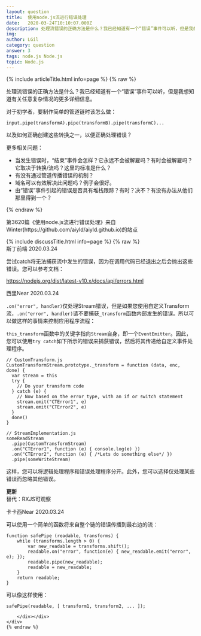 ```yaml
---
layout: question
title:  使用node.js流进行错误处理
date:   2020-03-24T10:10:07.000Z
description: 处理流错误的正确方法是什么？我已经知道有一个“错误”事件可以听，但是我想知道有关任意复杂情况的更多详细信息。对于初学者，要制作简单的管道链时该怎么做：...
img: 
author: LGil
category: question
answer: 3
tags: node.js Node.js
topic: Node.js
---
```

<div class="article-root">
  <div class="article">
    {% include articleTitle.html info=page %}
    {% raw %}
    <div class="article-content"><p><font style="vertical-align: inherit;"><font style="vertical-align: inherit;">处理流错误的正确方法是什么？</font><font style="vertical-align: inherit;">我已经知道有一个“错误”事件可以听，但是我想知道有关任意复杂情况的更多详细信息。</font></font></p>

<p><font style="vertical-align: inherit;"><font style="vertical-align: inherit;">对于初学者，要制作简单的管道链时该怎么做：</font></font></p>

<p><code>input.pipe(transformA).pipe(transformB).pipe(transformC)...</code></p>

<p><font style="vertical-align: inherit;"><font style="vertical-align: inherit;">以及如何正确创建这些转换之一，以便正确处理错误？ </font></font></p>

<p><font style="vertical-align: inherit;"><font style="vertical-align: inherit;">更多相关问题：</font></font></p>

<ul>
<li><font style="vertical-align: inherit;"><font style="vertical-align: inherit;">当发生错误时，“结束”事件会怎样？</font><font style="vertical-align: inherit;">它永远不会被解雇吗？</font><font style="vertical-align: inherit;">有时会被解雇吗？</font><font style="vertical-align: inherit;">它取决于转换/流吗？</font><font style="vertical-align: inherit;">这里的标准是什么？</font></font></li>
<li><font style="vertical-align: inherit;"><font style="vertical-align: inherit;">有没有通过管道传播错误的机制？ </font></font></li>
<li><font style="vertical-align: inherit;"><font style="vertical-align: inherit;">域名可以有效解决此问题吗？</font><font style="vertical-align: inherit;">例子会很好。</font></font></li>
<li><font style="vertical-align: inherit;"><font style="vertical-align: inherit;">由“错误”事件引起的错误是否具有堆栈跟踪？</font><font style="vertical-align: inherit;">有时？</font><font style="vertical-align: inherit;">决不？</font><font style="vertical-align: inherit;">有没有办法从他们那里得到一个？</font></font></li>
</ul></div>
    {% endraw %}
  </div>
  <p class="winter_mark">第3620篇《使用node.js流进行错误处理》来自Winter(https://github.com/aiyld/aiyld.github.io)的站点</p>
  <div class="discuss-wrapper">
    {% include discussTitle.html info=page %}
    {% raw %}
    <div class="discuss-list">
    <div class="discuss-item">
        <div class="discuss-parent">
          <div class="discuss-meta">
            <span class="discuss-user">斯丁前端</span>
            <span class="discuss-time">2020.03.24</span>
          </div>
          <div class="discuss-comment"><p><font style="vertical-align: inherit;"><font style="vertical-align: inherit;">尝试catch将无法捕获流中发生的错误，因为在调用代码已经退出之后会抛出这些错误。</font><font style="vertical-align: inherit;">您可以参考文档：</font></font></p>

<p><a href="https://nodejs.org/dist/latest-v10.x/docs/api/errors.html" rel="nofollow noreferrer"><font style="vertical-align: inherit;"><font style="vertical-align: inherit;">https://nodejs.org/dist/latest-v10.x/docs/api/errors.html</font></font></a></p></div>
        </div></div><div class="discuss-item">
        <div class="discuss-parent">
          <div class="discuss-meta">
            <span class="discuss-user">西里Near</span>
            <span class="discuss-time">2020.03.24</span>
          </div>
          <div class="discuss-comment"><p><code>.on("error", handler)</code><font style="vertical-align: inherit;"><font style="vertical-align: inherit;">仅处理Stream错误，但是如果您使用自定义Transform流，</font></font><code>.on("error", handler)</code><font style="vertical-align: inherit;"><font style="vertical-align: inherit;">请不要捕获</font></font><code>_transform</code><font style="vertical-align: inherit;"><font style="vertical-align: inherit;">函数</font><font style="vertical-align: inherit;">内部发生的错误</font><font style="vertical-align: inherit;">。</font><font style="vertical-align: inherit;">所以可以做这样的事情来控制应用程序流程：</font></font></p>

<p><code>this</code><font style="vertical-align: inherit;"></font><code>_transform</code><font style="vertical-align: inherit;"><font style="vertical-align: inherit;">函数中的</font><font style="vertical-align: inherit;">关键字</font><font style="vertical-align: inherit;">指向</font></font><code>Stream</code><font style="vertical-align: inherit;"><font style="vertical-align: inherit;">自身，即一个</font></font><code>EventEmitter</code><font style="vertical-align: inherit;"><font style="vertical-align: inherit;">。</font><font style="vertical-align: inherit;">因此，您可以使用</font></font><code>try catch</code><font style="vertical-align: inherit;"><font style="vertical-align: inherit;">如下所示的错误来捕获错误，然后将其传递给自定义事件处理程序。</font></font></p>

<pre><code>// CustomTransform.js<font></font>
CustomTransformStream.prototype._transform = function (data, enc, done) {<font></font>
  var stream = this<font></font>
  try {<font></font>
    // Do your transform code<font></font>
  } catch (e) {<font></font>
    // Now based on the error type, with an if or switch statement<font></font>
    stream.emit("CTError1", e)<font></font>
    stream.emit("CTError2", e)<font></font>
  }<font></font>
  done()<font></font>
}<font></font>
<font></font>
// StreamImplementation.js<font></font>
someReadStream<font></font>
  .pipe(CustomTransformStream)<font></font>
  .on("CTError1", function (e) { console.log(e) })<font></font>
  .on("CTError2", function (e) { /*Lets do something else*/ })<font></font>
  .pipe(someWriteStream)<font></font>
</code></pre>

<p><font style="vertical-align: inherit;"><font style="vertical-align: inherit;">这样，您可以将逻辑处理程序和错误处理程序分开。</font><font style="vertical-align: inherit;">此外，您可以选择仅处理某些错误而忽略其他错误。</font></font></p>

<p><strong><font style="vertical-align: inherit;"><font style="vertical-align: inherit;">更新</font></font></strong><br><font style="vertical-align: inherit;"><font style="vertical-align: inherit;"> 
替代：RXJS可观察</font></font></p></div>
        </div></div><div class="discuss-item">
        <div class="discuss-parent">
          <div class="discuss-meta">
            <span class="discuss-user">卡卡西Near</span>
            <span class="discuss-time">2020.03.24</span>
          </div>
          <div class="discuss-comment"><p><font style="vertical-align: inherit;"><font style="vertical-align: inherit;">可以使用一个简单的函数将来自整个链的错误传播到最右边的流：</font></font></p>

<pre><code>function safePipe (readable, transforms) {<font></font>
    while (transforms.length &gt; 0) {<font></font>
        var new_readable = transforms.shift();<font></font>
        readable.on("error", function(e) { new_readable.emit("error", e); });<font></font>
        readable.pipe(new_readable);<font></font>
        readable = new_readable;<font></font>
    }<font></font>
    return readable;<font></font>
}<font></font>
</code></pre>

<p><font style="vertical-align: inherit;"><font style="vertical-align: inherit;">可以像这样使用：</font></font></p>

<pre><code>safePipe(readable, [ transform1, transform2, ... ]);
</code></pre></div>
        </div></div>
    </div>
    {% endraw %}
  </div>
<div>
